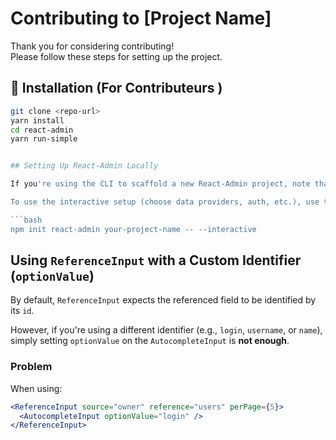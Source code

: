 # Contributing to [Project Name]

Thank you for considering contributing!  
Please follow these steps for setting up the project.

## 🔧 Installation (For Contributeurs )

```bash
git clone <repo-url>
yarn install
cd react-admin
yarn run-simple


## Setting Up React-Admin Locally

If you're using the CLI to scaffold a new React-Admin project, note that as of version **5.6.0**, the CLI **no longer runs in interactive mode by default**.

To use the interactive setup (choose data providers, auth, etc.), use the following command:

```bash
npm init react-admin your-project-name -- --interactive
```

## Using `ReferenceInput` with a Custom Identifier (`optionValue`)

By default, `ReferenceInput` expects the referenced field to be identified by its `id`.

However, if you're using a different identifier (e.g., `login`, `username`, or `name`), simply setting `optionValue` on the `AutocompleteInput` is **not enough**.

### Problem

When using:

```jsx
<ReferenceInput source="owner" reference="users" perPage={5}>
  <AutocompleteInput optionValue="login" />
</ReferenceInput>
